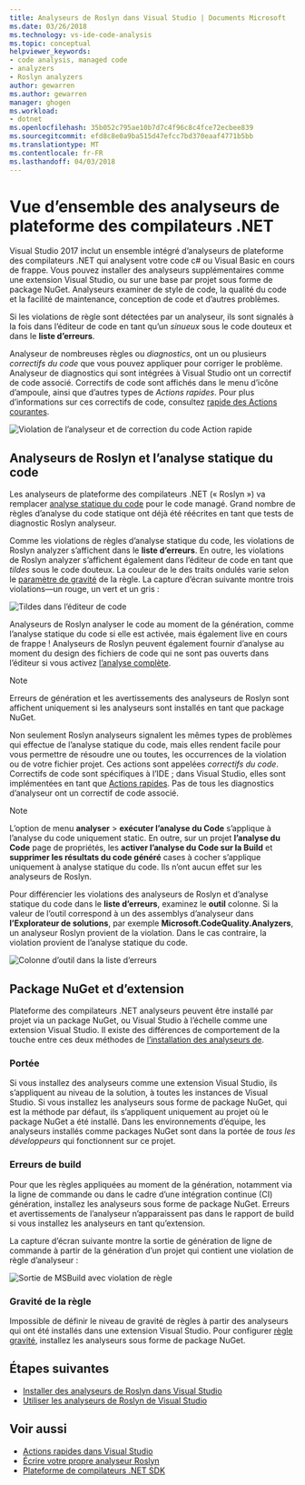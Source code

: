 ```yaml
---
title: Analyseurs de Roslyn dans Visual Studio | Documents Microsoft
ms.date: 03/26/2018
ms.technology: vs-ide-code-analysis
ms.topic: conceptual
helpviewer_keywords:
- code analysis, managed code
- analyzers
- Roslyn analyzers
author: gewarren
ms.author: gewarren
manager: ghogen
ms.workload:
- dotnet
ms.openlocfilehash: 35b052c795ae10b7d7c4f96c8c4fce72ecbee839
ms.sourcegitcommit: efd8c8e0a9ba515d47efcc7bd370eaaf4771b5bb
ms.translationtype: MT
ms.contentlocale: fr-FR
ms.lasthandoff: 04/03/2018
---
```

# <a name="overview-of-net-compiler-platform-analyzers"></a>Vue d’ensemble des analyseurs de plateforme des compilateurs .NET

Visual Studio 2017 inclut un ensemble intégré d’analyseurs de plateforme des compilateurs .NET qui analysent votre code c# ou Visual Basic en cours de frappe. Vous pouvez installer des analyseurs supplémentaires comme une extension Visual Studio, ou sur une base par projet sous forme de package NuGet. Analyseurs examiner de style de code, la qualité du code et la facilité de maintenance, conception de code et d’autres problèmes.

Si les violations de règle sont détectées par un analyseur, ils sont signalés à la fois dans l’éditeur de code en tant qu’un *sinueux* sous le code douteux et dans le **liste d’erreurs**.

Analyseur de nombreuses règles ou *diagnostics*, ont un ou plusieurs *correctifs du code* que vous pouvez appliquer pour corriger le problème. Analyseur de diagnostics qui sont intégrées à Visual Studio ont un correctif de code associé. Correctifs de code sont affichés dans le menu d’icône d’ampoule, ainsi que d’autres types de *Actions rapides*. Pour plus d’informations sur ces correctifs de code, consultez [rapide des Actions courantes](../ide/common-quick-actions.md).

![Violation de l’analyseur et de correction du code Action rapide](../code-quality/media/built-in-analyzer-code-fix.png)

## <a name="roslyn-analyzers-vs-static-code-analysis"></a>Analyseurs de Roslyn et l’analyse statique du code

Les analyseurs de plateforme des compilateurs .NET (« Roslyn ») va remplacer [analyse statique du code](../code-quality/code-analysis-for-managed-code-overview.md) pour le code managé. Grand nombre de règles d’analyse du code statique ont déjà été réécrites en tant que tests de diagnostic Roslyn analyseur.

Comme les violations de règles d’analyse statique du code, les violations de Roslyn analyzer s’affichent dans le **liste d’erreurs**. En outre, les violations de Roslyn analyzer s’affichent également dans l’éditeur de code en tant que *tildes* sous le code douteux. La couleur de le des traits ondulés varie selon le [paramètre de gravité](../code-quality/use-roslyn-analyzers.md#rule-severity) de la règle. La capture d’écran suivante montre trois violations&mdash;un rouge, un vert et un gris :

![Tildes dans l’éditeur de code](media/diagnostics-severity-colors.png)

Analyseurs de Roslyn analyser le code au moment de la génération, comme l’analyse statique du code si elle est activée, mais également live en cours de frappe ! Analyseurs de Roslyn peuvent également fournir d’analyse au moment du design des fichiers de code qui ne sont pas ouverts dans l’éditeur si vous activez [l’analyse complète](../code-quality/how-to-enable-and-disable-full-solution-analysis-for-managed-code.md#to-toggle-full-solution-analysis).

> [!NOTE]
> Erreurs de génération et les avertissements des analyseurs de Roslyn sont affichent uniquement si les analyseurs sont installés en tant que package NuGet.

Non seulement Roslyn analyseurs signalent les mêmes types de problèmes qui effectue de l’analyse statique du code, mais elles rendent facile pour vous permettre de résoudre une ou toutes, les occurrences de la violation ou de votre fichier projet. Ces actions sont appelées *correctifs du code*. Correctifs de code sont spécifiques à l’IDE ; dans Visual Studio, elles sont implémentées en tant que [Actions rapides](../ide/quick-actions.md). Pas de tous les diagnostics d’analyseur ont un correctif de code associé.

> [!NOTE]
> L’option de menu **analyser** > **exécuter l’analyse du Code** s’applique à l’analyse du code uniquement static. En outre, sur un projet **l’analyse du Code** page de propriétés, les **activer l’analyse du Code sur la Build** et **supprimer les résultats du code généré** cases à cocher s’applique uniquement à analyse statique du code. Ils n’ont aucun effet sur les analyseurs de Roslyn.

Pour différencier les violations des analyseurs de Roslyn et d’analyse statique du code dans le **liste d’erreurs**, examinez le **outil** colonne. Si la valeur de l’outil correspond à un des assemblys d’analyseur dans **l’Explorateur de solutions**, par exemple **Microsoft.CodeQuality.Analyzers**, un analyseur Roslyn provient de la violation. Dans le cas contraire, la violation provient de l’analyse statique du code.

![Colonne d’outil dans la liste d’erreurs](media/code-analysis-tool-in-error-list.png)

## <a name="nuget-package-vs-extension"></a>Package NuGet et d’extension

Plateforme des compilateurs .NET analyseurs peuvent être installé par projet via un package NuGet, ou Visual Studio à l’échelle comme une extension Visual Studio. Il existe des différences de comportement de la touche entre ces deux méthodes de [l’installation des analyseurs de](../code-quality/install-roslyn-analyzers.md).

### <a name="scope"></a>Portée

Si vous installez des analyseurs comme une extension Visual Studio, ils s’appliquent au niveau de la solution, à toutes les instances de Visual Studio. Si vous installez les analyseurs sous forme de package NuGet, qui est la méthode par défaut, ils s’appliquent uniquement au projet où le package NuGet a été installé. Dans les environnements d’équipe, les analyseurs installés comme packages NuGet sont dans la portée de *tous les développeurs* qui fonctionnent sur ce projet.

### <a name="build-errors"></a>Erreurs de build

Pour que les règles appliquées au moment de la génération, notamment via la ligne de commande ou dans le cadre d’une intégration continue (CI) génération, installez les analyseurs sous forme de package NuGet. Erreurs et avertissements de l’analyseur n’apparaissent pas dans le rapport de build si vous installez les analyseurs en tant qu’extension.

La capture d’écran suivante montre la sortie de génération de ligne de commande à partir de la génération d’un projet qui contient une violation de règle d’analyseur :

![Sortie de MSBuild avec violation de règle](media/command-line-build-analyzers.png)

### <a name="rule-severity"></a>Gravité de la règle

Impossible de définir le niveau de gravité de règles à partir des analyseurs qui ont été installés dans une extension Visual Studio. Pour configurer [règle gravité](../code-quality/use-roslyn-analyzers.md#rule-severity), installez les analyseurs sous forme de package NuGet.

## <a name="next-steps"></a>Étapes suivantes

- [Installer des analyseurs de Roslyn dans Visual Studio](../code-quality/install-roslyn-analyzers.md)
- [Utiliser les analyseurs de Roslyn de Visual Studio](../code-quality/use-roslyn-analyzers.md)

## <a name="see-also"></a>Voir aussi

- [Actions rapides dans Visual Studio](../ide/quick-actions.md)
- [Écrire votre propre analyseur Roslyn](../extensibility/getting-started-with-roslyn-analyzers.md)
- [Plateforme de compilateurs .NET SDK](/dotnet/csharp/roslyn-sdk/)